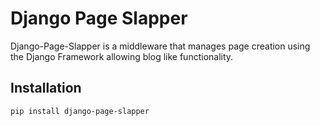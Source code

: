 Django Page Slapper
===================

Django-Page-Slapper is a middleware that manages page creation using the Django Framework allowing blog like functionality.


Installation
------------

```pip install django-page-slapper```
